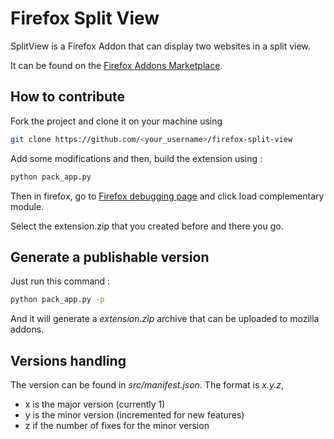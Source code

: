 # Firefox Split View

SplitView is a Firefox Addon that can display two websites in a split view.

It can be found on the [Firefox Addons Marketplace]("https://addons.mozilla.org/fr/firefox/addon/splitview/").


## How to contribute

Fork the project and clone it on your machine using

```sh
git clone https://github.com/<your_username>/firefox-split-view
```

Add some modifications and then, build the extension using :

```sh
python pack_app.py
```

Then in firefox, go to [Firefox debugging page]("about:debugging#/runtime/this-firefox") and click load complementary module.

Select the extension.zip that you created before and there you go.


## Generate a publishable version

Just run this command : 

```sh
python pack_app.py -p
```

And it will generate a _extension.zip_ archive that can be uploaded to mozilla addons.


## Versions handling

The version can be found in _src/manifest.json_.
The format is _x.y.z_, 
- x is the major version (currently 1)
- y is the minor version (incremented for new features)
- z if the number of fixes for the minor version
